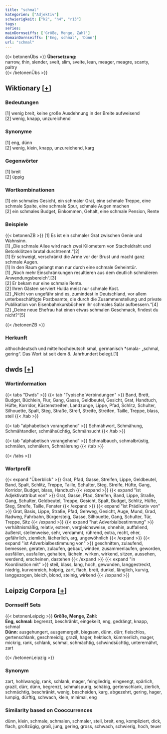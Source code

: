 ```yaml
---
title: "schmal"
kategorien: ["Adjektiv"]
schwierigkeit: ["k2", "h4", "r13"]
tags:
series:
mainDornseiffs: ['Größe, Menge, Zahl']
domainDornseiffs: ['Eng, schmal', 'Dünn']
url: "schmal"
---
```


{{< betonenÜbs >}}
**Übersetzung:**  
narrow, thin, slender, svelt, slim, svelte, lean, meager, meagre, scanty, paltry  
{{< /betonenÜbs >}}

## Wiktionary [[+](https://de.wiktionary.org/wiki/schmal)]

### Bedeutungen
[1] wenig breit, keine große Ausdehnung in der Breite aufweisend  
[2] wenig, knapp, unzureichend  

### Synonyme
[1] eng, dünn  
[2] wenig, klein, knapp, unzureichend, karg  

### Gegenwörter
[1] breit  
[2] üppig  

### Wortkombinationen
[1] ein schmales Gesicht, ein schmaler Grat, eine schmale Treppe, eine schmale Spalte, eine schmale Spur, schmale Augen machen  
[2] ein schmales Budget, Einkommen, Gehalt, eine schmale Pension, Rente  

### Beispiele
{{< betonenZB >}}
[1] Es ist ein schmaler Grat zwischen Genie und Wahnsinn.  
[1] „Die schmale Allee wird nach zwei Kilometern von Stacheldraht und Betonklötzen brutal durchtrennt.“[2]  
[1] Er schweigt, verschränkt die Arme vor der Brust und macht ganz schmale Augen.  
[1] In den Raum gelangt man nur durch eine schmale Geheimtür.  
[1] „Noch mehr Einschränkungen resultieren aus dem deutlich schmäleren Anwendungsbereich“.[3]  
[2] Er bekam nur eine schmale Rente.  
[2] Ihren Gästen serviert Hulda meist nur schmale Kost.  
[2] „Nicht von ungefähr sind es, zumindest in Deutschland, vor allem unterbeschäftigte Postbeamte, die durch die Zusammenstellung und private Publikation von Eisenbahnkursbüchern ihr schmales Salär aufbessern.“[4]  
[2] „Deine neue Ehefrau hat einen etwas schmalen Geschmack, findest du nicht?“[5]  

{{< /betonenZB >}}
### Herkunft
althochdeutsch und mittelhochdeutsch smal, germanisch *smala- „schmal, gering“. Das Wort ist seit dem 8. Jahrhundert belegt.[1]  



## dwds [[+](https://www.dwds.de/wb/schmal)]

### Wortinformation
{{< tabs "Dwds" >}}
{{< tab "Typische Verbindungen" >}}
Band, Brett, Budget, Büchlein, Flur, Gang, Gasse, Geldbeutel, Gesicht, Grat, Handtuch, Hüfte, Korridor, Küstenstreifen, Landzunge, Lippe, Pfad, Schlitz, Schulter, Silhouette, Spalt, Steg, Straße, Streif, Streife, Streifen, Taille, Treppe, blass, steil
{{< /tab >}}

{{< tab "alphabetisch vorangehend" >}}
Schmähwort, Schmähung, Schmähtandler, schmähsüchtig, Schmähsucht
{{< /tab >}}

{{< tab "alphabetisch vorangehend" >}}
Schmalbauch, schmalbrüstig, schmälen, schmälern, Schmälerung
{{< /tab >}}

{{< /tabs >}}

### Wortprofil
{{< expand "Überblick" >}} Grat, Pfad, Gasse, Streifen, Lippe, Geldbeutel, Band, Spalt, Schlitz, Treppe, Taille, Schulter, Steg, Streife, Hüfte, Gang, Korridor, Budget, blass, Handtuch {{< /expand >}}
{{< expand "ist Adjektivattribut von" >}} Grat, Gasse, Pfad, Streifen, Band, Lippe, Straße, Gang, Schulter, Geldbeutel, Treppe, Gesicht, Spalt, Budget, Schlitz, Hüfte, Steg, Streife, Taille, Fenster {{< /expand >}}
{{< expand "ist Prädikativ von" >}} Grat, Basis, Lippe, Straße, Pfad, Gehweg, Gesicht, Auge, Mund, Grad, Radweg, Fahrbahn, Bürgersteig, Gasse, Silhouette, Gang, Schulter, Tür, Treppe, Sitz {{< /expand >}}
{{< expand "hat Adverbialbestimmung" >}} verhältnismäßig, relativ, extrem, vergleichsweise, ohnehin, auffallend, äußerst, stellenweise, sehr, verdammt, rührend, extra, recht, eher, gefährlich, ziemlich, lächerlich, arg, ungewöhnlich {{< /expand >}}
{{< expand "ist Adverbialbestimmung von" >}} geschnitten, zulaufend, bemessen, geraten, zulaufen, gebaut, winden, zusammenlaufen, geworden, ausfällen, ausfallen, gehalten, lächeln, wirken, wirkend, sitzen, aussehen, werdend, erscheinen, dastehen {{< /expand >}}
{{< expand "in Koordination mit" >}} steil, blass, lang, hoch, gewunden, langgestreckt, niedrig, kurvenreich, holprig, zart, flach, breit, dunkel, länglich, kurvig, langgezogen, bleich, blond, steinig, wirkend {{< /expand >}}

## Leipzig Corpora [[+](https://corpora.uni-leipzig.de/en/res?word=schmal&corpusId=deu_newscrawl-public_2018)]

### Dornseiff Sets
{{< betonenLeipzig >}}
**Größe, Menge, Zahl:**  
**Eng, schmal:** begrenzt, beschränkt, eingekeilt, eng, gedrängt, knapp, schmal  
**Dünn:** ausgehungert, ausgemergelt, biegsam, dünn, dürr, fleischlos, gertenschlank, geschmeidig, grazil, hager, hektisch, kümmerlich, mager, mickrig, rank, schlank, schmal, schmächtig, schwindsüchtig, unterernährt, zart  

{{< /betonenLeipzig >}}

### Synonym
zart, hohlwangig, rank, schlank, mager, feingliedrig, eingeengt, spärlich, grazil, dürr, dünn, begrenzt, schmalspurig, schäbig, gertenschlank, zierlich, schmächtig, beschränkt, wenig, bescheiden, karg, abgezehrt, gering, hager, lumpig, dürftig, schwach, klein, minimal, eng


### Similarity based on Cooccurrences
dünn, klein, schmale, schmalen, schmaler, steil, breit, eng, kompliziert, dick, flach, großzügig, groß, jung, gering, gross, schwach, schwierig, hoch, teuer

